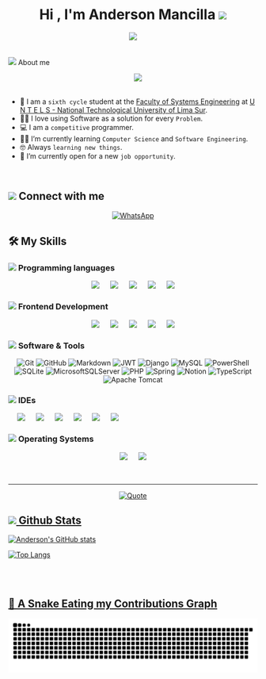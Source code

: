 <h1 align="center">Hi , I'm Anderson Mancilla <img src="https://media.giphy.com/media/hvRJCLFzcasrR4ia7z/giphy.gif" width="35"></h1>
<p align="center">
  <a href="https://github.com/DenverCoder1/readme-typing-svg"><img src="https://readme-typing-svg.herokuapp.com?font=Time+New+Roman&color=%23C8BE25&size=25&center=true&vCenter=true&width=600&height=100&lines=Software+Engineer+@bld.ai;Computer+Science+Student;Competitive+Programmer;2x+ACPC+Finalist;Expert+on+Codeforces;Division+1+on+Codechef+(5+Stars);4+Kyu+on+Atcoder;Always+learning+new+things"></a>
</p>


<br>	
 <picture> <img src = "https://github.com/7oSkaaa/7oSkaaa/blob/main/Images/about_me.gif?raw=true" width = 50px> </picture> About me

<picture> <img align="right" src="https://github.com/7oSkaaa/7oSkaaa/blob/main/Images/Right_Side.gif?raw=true" width = 250px></picture>


<br><br>
<!--I am a `sixth cycle` student at the [Faculty of Systems Engineering](https://admision-untels.mediactiva.pe/wp-content/uploads/2021/07/ingenieria-de-sistemas.pdf) at [National Technological University of Lima Sur](https://www.untels.edu.pe/). -->
- :school: I am a `sixth cycle` student at the [Faculty of Systems Engineering](https://admision-untels.mediactiva.pe/wp-content/uploads/2021/07/ingenieria-de-sistemas.pdf) at [U N T E L S - National Technological University of Lima Sur](https://www.untels.edu.pe/).
- :technologist: I love using Software as a solution for every `Problem`.
- :computer: I am a `competitive` programmer.
- :student: I’m currently learning `Computer Science` and `Software Engineering`.
- :nerd_face: Always `learning new things`.
- :thinking: I’m currently open for a new `job opportunity`.
<br>


## <picture> <img src="https://github.com/7oSkaaa/7oSkaaa/blob/main/Images/Connect-with-me.gif?raw=true" width="100px"> </picture> Connect with me


<div align="center">

  [![WhatsApp](https://img.shields.io/badge/WhatsApp-25D366?style=for-the-badge&logo=whatsapp&logoColor=white)](https://wa.me/961674203)	
</div>




## 🛠️ My Skills


### <picture> <img src = "https://github.com/7oSkaaa/7oSkaaa/blob/main/Images/Programming_Languages.gif?raw=true" width = 50px>  </picture> Programming languages
<p align="center">
  <a href="https://www.python.org"><img src="https://skillicons.dev/icons?i=python" /></a>
  &emsp;
  <a href="https://developer.mozilla.org/en-US/docs/Web/JavaScript"><img src="https://skillicons.dev/icons?i=javascript" /></a>
  &emsp;
  <a href="https://www.java.com"><img src="https://skillicons.dev/icons?i=java" /></a>
  &emsp;
  <a href="https://www.cprogramming.com/"><img src="https://skillicons.dev/icons?i=c" /></a>
  &emsp;
  <a href="https://www.w3schools.com/cpp/"><img src="https://skillicons.dev/icons?i=cpp" /></a>
</p>


### <picture> <img src = "https://github.com/7oSkaaa/7oSkaaa/blob/main/Images/Front_End.gif?raw=true" width = 50px>  </picture> Frontend Development
<p align="center">
  <a href="https://www.w3.org/html/"><img src="https://skillicons.dev/icons?i=html" /></a>
  &emsp;
  <a href="https://www.w3schools.com/css/"><img src="https://skillicons.dev/icons?i=css" /></a>
  &emsp;
  <a href="https://developer.mozilla.org/en-US/docs/Web/JavaScript"><img src="https://skillicons.dev/icons?i=javascript" /></a>
  &emsp;
  <a href="https://es.legacy.reactjs.org/docs/getting-started.html"><img src="https://skillicons.dev/icons?i=react" /></a>
  &emsp;
  <a href="https://angular.io/docs"><img src="https://skillicons.dev/icons?i=angular" /></a>
</p>

 ### <picture> <img src = "https://github.com/7oSkaaa/7oSkaaa/blob/main/Images/Software_Tools.gif?raw=true" width = 50px>  </picture> Software & Tools
 
<div align="center">
  

  ![Git](https://img.shields.io/badge/git-%23F05033.svg?style=for-the-badge&logo=git&logoColor=white)
  ![GitHub](https://img.shields.io/badge/github-%23121011.svg?style=for-the-badge&logo=github&logoColor=white)
  ![Markdown](https://img.shields.io/badge/markdown-%23000000.svg?style=for-the-badge&logo=markdown&logoColor=white)
  ![JWT](https://img.shields.io/badge/JWT-black?style=for-the-badge&logo=JSON%20web%20tokens)
  ![Django](https://img.shields.io/badge/django-%23092E20.svg?style=for-the-badge&logo=django&logoColor=white)
  ![MySQL](https://img.shields.io/badge/mysql-4479A1.svg?style=for-the-badge&logo=mysql&logoColor=white)
  ![PowerShell](https://img.shields.io/badge/PowerShell-%235391FE.svg?style=for-the-badge&logo=powershell&logoColor=white)
  ![SQLite](https://img.shields.io/badge/sqlite-%2307405e.svg?style=for-the-badge&logo=sqlite&logoColor=white)
  ![MicrosoftSQLServer](https://img.shields.io/badge/Microsoft%20SQL%20Server-CC2927?style=for-the-badge&logo=microsoft%20sql%20server&logoColor=white)
  ![PHP](https://img.shields.io/badge/php-%23777BB4.svg?style=for-the-badge&logo=php&logoColor=white)
  ![Spring](https://img.shields.io/badge/spring-%236DB33F.svg?style=for-the-badge&logo=spring&logoColor=white)
  ![Notion](https://img.shields.io/badge/Notion-%23000000.svg?style=for-the-badge&logo=notion&logoColor=white)
  ![TypeScript](https://img.shields.io/badge/typescript-%23007ACC.svg?style=for-the-badge&logo=typescript&logoColor=white)
  ![Apache Tomcat](https://img.shields.io/badge/apache%20tomcat-%23F8DC75.svg?style=for-the-badge&logo=apache-tomcat&logoColor=black)

</div>


 ### <picture> <img src = "https://github.com/7oSkaaa/7oSkaaa/blob/main/Images/IDEs.gif?raw=true" width = 50px>  </picture> IDEs
<p align="center">

  &emsp;
  <a href="https://www.w3.org/html/"><img src="https://skillicons.dev/icons?i=jetbrains" /></a>
  &emsp;
  <a href="https://www.w3.org/html/"><img src="https://skillicons.dev/icons?i=vscode" /></a>
  &emsp;
  <a href="https://www.w3.org/html/"><img src="https://skillicons.dev/icons?i=eclipse" /></a>
  &emsp;
  <a href="https://www.w3.org/html/"><img src="https://skillicons.dev/icons?i=idea" /></a>
  &emsp;
  <a href="https://www.w3.org/html/"><img src="https://skillicons.dev/icons?i=pycharm" /></a>
  &emsp;
  <a href="https://www.w3.org/html/"><img src="https://skillicons.dev/icons?i=maven" /></a>
	
</p>


 ### <picture> <img src = "https://github.com/7oSkaaa/7oSkaaa/blob/main/Images/OS.gif?raw=true" width = 50px>  </picture> Operating Systems
<p align="center">
  <a href="https://www.w3.org/html/"><img src="https://skillicons.dev/icons?i=linux" /></a>
  &emsp;
  <a href="https://developer.mozilla.org/en-US/docs/Web/JavaScript"><img src="https://skillicons.dev/icons?i=windows" /></a>
</p>
 

<br> 

---

<p align = "center">
	<a href="https://github.com/piyushsuthar/github-readme-quotes"> <img alt = "Quote" src="https://quotes-github-readme.vercel.app/api?type=horizontal&theme=tokyonight&animation=grow_out_in&quoteCategory=programming">
</p>

## <picture> <img src = "https://github.com/7oSkaaa/7oSkaaa/blob/main/Images/Statistics.gif?raw=true" width = 50px>  </picture> Github Stats

![Anderson's GitHub stats](https://github-readme-stats.vercel.app/api?username=adrs1166ma&show_icons=true&theme=dark)

![Top Langs](https://github-readme-stats.vercel.app/api/top-langs/?username=adrs1166ma&layout=compact&theme=dark)

</br></br>
	
## 🐍 A Snake Eating my Contributions Graph
	
<p align = "center">
	<img src = "https://github.com/7oSkaaa/7oSkaaa/blob/output/github-contribution-grid-snake.svg?" alt = "Snake Game"/>
</p>
